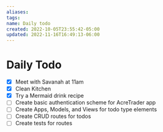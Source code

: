 ```yaml
---
aliases: 
tags: 
name: Daily todo
created: 2022-10-05T23:55:42-05:00
updated: 2022-11-16T16:49:13-06:00
---
```

# Daily Todo

- [x] Meet with Savanah at 11am
- [x] Clean Kitchen
- [x] Try a Mermaid drink recipe
- [ ] Create basic authentication scheme for AcreTrader app
- [ ] Create Apps, Models, and Views for todo type elements
- [ ] Create CRUD routes for todos
- [ ] Create tests for routes
